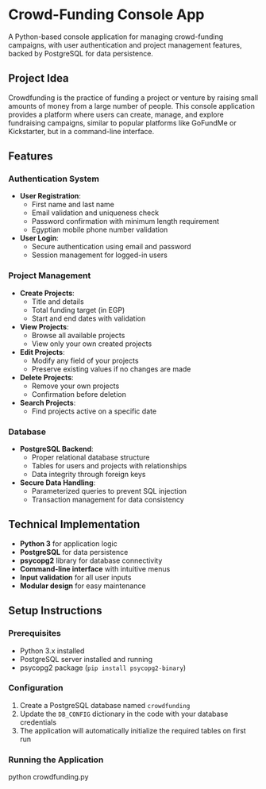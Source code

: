 # Crowd-Funding Console App

A Python-based console application for managing crowd-funding campaigns, with user authentication and project management features, backed by PostgreSQL for data persistence.

## Project Idea

Crowdfunding is the practice of funding a project or venture by raising small amounts of money from a large number of people. This console application provides a platform where users can create, manage, and explore fundraising campaigns, similar to popular platforms like GoFundMe or Kickstarter, but in a command-line interface.

## Features

### Authentication System
- **User Registration**:
  - First name and last name
  - Email validation and uniqueness check
  - Password confirmation with minimum length requirement
  - Egyptian mobile phone number validation
- **User Login**:
  - Secure authentication using email and password
  - Session management for logged-in users

### Project Management
- **Create Projects**:
  - Title and details
  - Total funding target (in EGP)
  - Start and end dates with validation
- **View Projects**:
  - Browse all available projects
  - View only your own created projects
- **Edit Projects**:
  - Modify any field of your projects
  - Preserve existing values if no changes are made
- **Delete Projects**:
  - Remove your own projects
  - Confirmation before deletion
- **Search Projects**:
  - Find projects active on a specific date

### Database
- **PostgreSQL Backend**:
  - Proper relational database structure
  - Tables for users and projects with relationships
  - Data integrity through foreign keys
- **Secure Data Handling**:
  - Parameterized queries to prevent SQL injection
  - Transaction management for data consistency

## Technical Implementation

- **Python 3** for application logic
- **PostgreSQL** for data persistence
- **psycopg2** library for database connectivity
- **Command-line interface** with intuitive menus
- **Input validation** for all user inputs
- **Modular design** for easy maintenance

## Setup Instructions

### Prerequisites
- Python 3.x installed
- PostgreSQL server installed and running
- psycopg2 package (`pip install psycopg2-binary`)

### Configuration
1. Create a PostgreSQL database named `crowdfunding`
2. Update the `DB_CONFIG` dictionary in the code with your database credentials
3. The application will automatically initialize the required tables on first run

### Running the Application
python crowdfunding.py
